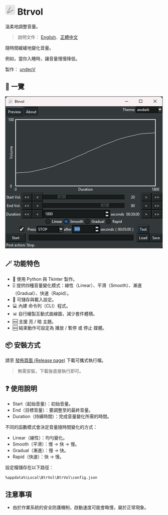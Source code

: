 # ![icon](./resources/icon.32.png) Btrvol

溫柔地調整音量。

> 說明文件： [English](./README.md)、[正體中文](./README.zh.md)

隨時間緩緩地變化音量。

例如，當你入睡時，讓音量慢慢降低。

製作： [undecV](https://github.com/undecv)

## :eyes: 一覽

![Screenshot](./docs/Screenshot_v3.0.0rc1.png)

## :magic_wand: 功能特色

- :snake: 使用 Python 與 Tkinter 製作。
- :level_slider: 提供四種音量變化模式：線性（Linear）、平滑（Smooth）、漸進（Gradual）、快速（Rapid）。
- :floppy_disk: 可儲存與載入設定。
- :computer: 內建 命令列（CLI）程式。
- :bar_chart: 自行繪製互動式曲線圖，減少套件體積。
- :new: 支援 亮 / 暗 主題。
- :new: 結束動作可設定為 播放 / 暫停 或 停止 媒體。

## :package: 安裝方式

請至 [發佈頁面 (Release page)](../../releases) 下載可攜式執行檔。

> 無需安裝，下載後直接執行即可。

## :question: 使用說明

- Start（起始音量）：初始音量。  
- End（目標音量）：要調整至的最終音量。  
- Duration（持續時間）：完成音量變化所需的時間。

不同的函數模式會決定音量隨時間變化的方式：

- Linear（線性）：均勻變化。  
- Smooth（平滑）：慢 → 快 → 慢。  
- Gradual（漸進）：慢 → 快。  
- Rapid（快速）：快 → 慢。

設定檔儲存在以下路徑：

```plain
%appdata%\Local\BtrVol\BtrVol\config.json
````

## 注意事項

-  由於作業系統的安全防護機制，啟動速度可能會略慢，屬於正常現象。
